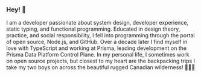 ### Hey! 👋

I am a developer passionate about system design, developer experience, static typing, and functional programming. Educated in design theory, practice, and social responsibility, I fell into programming through the portal of open source, Node.js, and GitHub. Over a decade later I find myself in love with TypeScript and working at Prisma, leading development on the Prisma Data Platform Control Plane. In my personal life, I sometimes work on open source projects, but closest to my heart are the backpacking trips I take my two boys on across the beautiful rugged Canadian wilderness! 🗻🇨🇦
